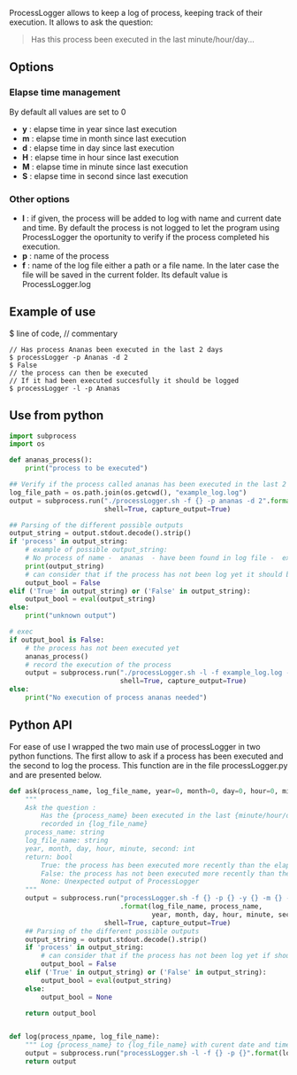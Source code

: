ProcessLogger allows to keep a log of process, keeping track of their execution.
 It allows to ask the question:
 <blockquote>
  Has this process been executed in the last minute/hour/day...
</blockquote>

## Options
### Elapse time management
By default all values are set to 0
 <ul>
  <li> <b>y</b> : elapse time in year since last execution </li>
  <li> <b>m</b> : elapse time in month since last execution </li>
  <li> <b>d</b> : elapse time in day since last execution </li>
  <li> <b>H</b> : elapse time in hour since last execution </li>
  <li> <b>M</b> : elapse time in minute since last execution </li>
  <li> <b>S</b> : elapse time in second since last execution </li>
</ul> 

### Other options
<ul> 
  <li> <b>l</b> : if given, the process will be added to log with name and
  current date and time. By default the process is not logged to let
  the program using ProcessLogger the oportunity to verify if the
  process completed his execution. </li>
  
  <li> <b>p</b> : name of the process  </li>

  <li> <b>f</b> : name of the log file either a path or a file name. In the
  later case the file will be saved in the current folder. Its default
  value is ProcessLogger.log </li>
</ul>

## Example of use 
$ line of code, // commentary

```shell
// Has process Ananas been executed in the last 2 days 
$ processLogger -p Ananas -d 2
$ False
// the process can then be executed
// If it had been executed succesfully it should be logged
$ processLogger -l -p Ananas
```

## Use from python
```python
import subprocess
import os

def ananas_process():
    print("process to be executed")

## Verify if the process called ananas has been executed in the last 2 seconds
log_file_path = os.path.join(os.getcwd(), "example_log.log")
output = subprocess.run("./processLogger.sh -f {} -p ananas -d 2".format(log_file_path),
                        shell=True, capture_output=True)

## Parsing of the different possible outputs
output_string = output.stdout.decode().strip()
if 'process' in output_string:
    # example of possible output_string:
    # No process of name -  ananas  - have been found in log file -  example_log.log  -
    print(output_string)
    # can consider that if the process has not been log yet it should be executed
    output_bool = False
elif ('True' in output_string) or ('False' in output_string):
    output_bool = eval(output_string)
else:
    print("unknown output")

# exec
if output_bool is False:
    # the process has not been executed yet
    ananas_process()
    # record the execution of the process
    output = subprocess.run("./processLogger.sh -l -f example_log.log -p ananas", 
	                        shell=True, capture_output=True)
else:
    print("No execution of process ananas needed")
```

## Python API
For ease of use I wrapped the two main use of processLogger in two
python functions. The first allow to ask if a process has been
executed and the second to log the process. This function are in the
file processLogger.py and are presented below.

```python
def ask(process_name, log_file_name, year=0, month=0, day=0, hour=0, minute=0, second=0):
    """
    Ask the question : 
        Has the {process_name} been executed in the last {minute/hour/day...} as
        recorded in {log_file_name}
    process_name: string
    log_file_name: string
    year, month, day, hour, minute, second: int
    return: bool
        True: the process has been executed more recently than the elapse time
        False: the process has not been executed more recently than the elapse time
        None: Unexpected output of ProcessLogger
    """
    output = subprocess.run("processLogger.sh -f {} -p {} -y {} -m {} -d {} -H {} -M {} -S {}"
                            .format(log_file_name, process_name,
                                    year, month, day, hour, minute, second),
                        shell=True, capture_output=True)
    ## Parsing of the different possible outputs
    output_string = output.stdout.decode().strip()
    if 'process' in output_string:
        # can consider that if the process has not been log yet if should be executed
        output_bool = False
    elif ('True' in output_string) or ('False' in output_string):
        output_bool = eval(output_string)
    else:
        output_bool = None

    return output_bool


def log(process_npame, log_file_name):
    """ Log {process_name} to {log_file_name} with curent date and time"""
    output = subprocess.run("processLogger.sh -l -f {} -p {}".format(log_file_name, process_name), shell=True, capture_output=True)
    return output
```
